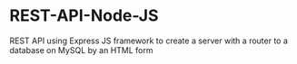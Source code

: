 # REST-API-Node-JS
REST API using Express JS framework to create a server with a router to a database on MySQL by an HTML form
